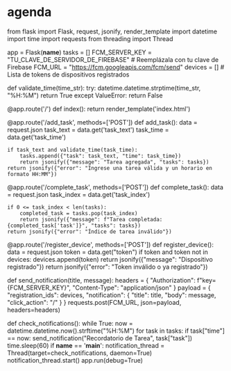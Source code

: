 # agenda
from flask import Flask, request, jsonify, render_template
import datetime
import time
import requests
from threading import Thread

app = Flask(__name__)
tasks = []
FCM_SERVER_KEY = "TU_CLAVE_DE_SERVIDOR_DE_FIREBASE"  # Reemplázala con tu clave de Firebase
FCM_URL = "https://fcm.googleapis.com/fcm/send"
devices = []  # Lista de tokens de dispositivos registrados

def validate_time(time_str):
    try:
        datetime.datetime.strptime(time_str, "%H:%M")
        return True
    except ValueError:
        return False

@app.route('/')
def index():
    return render_template('index.html')

@app.route('/add_task', methods=['POST'])
def add_task():
    data = request.json
    task_text = data.get('task_text')
    task_time = data.get('task_time')
    
    if task_text and validate_time(task_time):
        tasks.append({"task": task_text, "time": task_time})
        return jsonify({"message": "Tarea agregada", "tasks": tasks})
    return jsonify({"error": "Ingrese una tarea válida y un horario en formato HH:MM"})

@app.route('/complete_task', methods=['POST'])
def complete_task():
    data = request.json
    task_index = data.get('task_index')
    
    if 0 <= task_index < len(tasks):
        completed_task = tasks.pop(task_index)
        return jsonify({"message": f"Tarea completada: {completed_task['task']}", "tasks": tasks})
    return jsonify({"error": "Índice de tarea inválido"})

@app.route('/register_device', methods=['POST'])
def register_device():
    data = request.json
    token = data.get("token")
    if token and token not in devices:
        devices.append(token)
        return jsonify({"message": "Dispositivo registrado"})
    return jsonify({"error": "Token inválido o ya registrado"})

def send_notification(title, message):
    headers = {
        "Authorization": f"key={FCM_SERVER_KEY}",
        "Content-Type": "application/json"
    }
    payload = {
        "registration_ids": devices,
        "notification": {
            "title": title,
            "body": message,
            "click_action": "/"
        }
    }
    requests.post(FCM_URL, json=payload, headers=headers)

def check_notifications():
    while True:
        now = datetime.datetime.now().strftime("%H:%M")
        for task in tasks:
            if task["time"] == now:
                send_notification("Recordatorio de Tarea", task["task"])
        time.sleep(60)
if __name__ == '__main__':
    notification_thread = Thread(target=check_notifications, daemon=True)
    notification_thread.start()
    app.run(debug=True)
